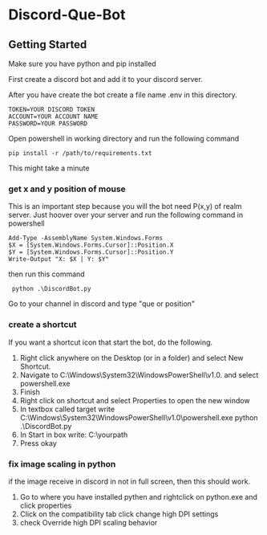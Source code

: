 # Discord-Que-Bot

## Getting Started
Make sure you have python and pip installed

First create a discord bot and add it to your discord server.

After you have create the bot create a file name .env in this directory.

```
TOKEN=YOUR DISCORD TOKEN
ACCOUNT=YOUR ACCOUNT NAME
PASSWORD=YOUR PASSWORD
```

Open powershell in working directory and run the following command
```
pip install -r /path/to/requirements.txt
```
This might take a minute

### get x and y position of mouse
This is an important step because you will the bot need P(x,y) of realm server. Just hoover over your server and run the following command in powershell
```
Add-Type -AssemblyName System.Windows.Forms
$X = [System.Windows.Forms.Cursor]::Position.X
$Y = [System.Windows.Forms.Cursor]::Position.Y
Write-Output "X: $X | Y: $Y"
```

then run this command
```
 python .\DiscordBot.py
```

Go to your channel in discord and type "que or position"


### create a shortcut
If you want a shortcut icon that start the bot, do the following.

 1. Right click anywhere on the Desktop (or in a folder) and select New Shortcut.
 2. Navigate to C:\Windows\System32\WindowsPowerShell\v1.0. and select powershell.exe
 3. Finish
 4. Right click on shortcut and select Properties to open the new window
 5. In textbox called target write C:\Windows\System32\WindowsPowerShell\v1.0\powershell.exe python .\DiscordBot.py
 6. In Start in box write: C:\yourpath
 7. Press okay





### fix image scaling in python
if the image receive in discord in not in full screen, then this should work.
 1. Go to where you have installed pythen and rightclick on python.exe and click properties
 2. Click on the compatibility tab click change high DPI settings 
 3. check Override high DPI scaling behavior 

 
